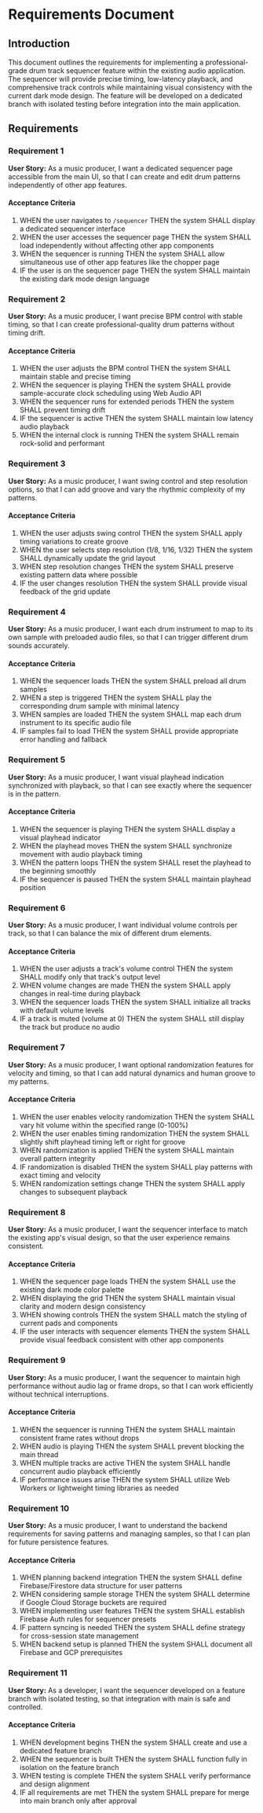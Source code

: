 # Requirements Document

## Introduction

This document outlines the requirements for implementing a professional-grade drum track sequencer feature within the existing audio application. The sequencer will provide precise timing, low-latency playback, and comprehensive track controls while maintaining visual consistency with the current dark mode design. The feature will be developed on a dedicated branch with isolated testing before integration into the main application.

## Requirements

### Requirement 1

**User Story:** As a music producer, I want a dedicated sequencer page accessible from the main UI, so that I can create and edit drum patterns independently of other app features.

#### Acceptance Criteria

1. WHEN the user navigates to `/sequencer` THEN the system SHALL display a dedicated sequencer interface
2. WHEN the user accesses the sequencer page THEN the system SHALL load independently without affecting other app components
3. WHEN the sequencer is running THEN the system SHALL allow simultaneous use of other app features like the chopper page
4. IF the user is on the sequencer page THEN the system SHALL maintain the existing dark mode design language

### Requirement 2

**User Story:** As a music producer, I want precise BPM control with stable timing, so that I can create professional-quality drum patterns without timing drift.

#### Acceptance Criteria

1. WHEN the user adjusts the BPM control THEN the system SHALL maintain stable and precise timing
2. WHEN the sequencer is playing THEN the system SHALL provide sample-accurate clock scheduling using Web Audio API
3. WHEN the sequencer runs for extended periods THEN the system SHALL prevent timing drift
4. IF the sequencer is active THEN the system SHALL maintain low latency audio playback
5. WHEN the internal clock is running THEN the system SHALL remain rock-solid and performant

### Requirement 3

**User Story:** As a music producer, I want swing control and step resolution options, so that I can add groove and vary the rhythmic complexity of my patterns.

#### Acceptance Criteria

1. WHEN the user adjusts swing control THEN the system SHALL apply timing variations to create groove
2. WHEN the user selects step resolution (1/8, 1/16, 1/32) THEN the system SHALL dynamically update the grid layout
3. WHEN step resolution changes THEN the system SHALL preserve existing pattern data where possible
4. IF the user changes resolution THEN the system SHALL provide visual feedback of the grid update

### Requirement 4

**User Story:** As a music producer, I want each drum instrument to map to its own sample with preloaded audio files, so that I can trigger different drum sounds accurately.

#### Acceptance Criteria

1. WHEN the sequencer loads THEN the system SHALL preload all drum samples
2. WHEN a step is triggered THEN the system SHALL play the corresponding drum sample with minimal latency
3. WHEN samples are loaded THEN the system SHALL map each drum instrument to its specific audio file
4. IF samples fail to load THEN the system SHALL provide appropriate error handling and fallback

### Requirement 5

**User Story:** As a music producer, I want visual playhead indication synchronized with playback, so that I can see exactly where the sequencer is in the pattern.

#### Acceptance Criteria

1. WHEN the sequencer is playing THEN the system SHALL display a visual playhead indicator
2. WHEN the playhead moves THEN the system SHALL synchronize movement with audio playback timing
3. WHEN the pattern loops THEN the system SHALL reset the playhead to the beginning smoothly
4. IF the sequencer is paused THEN the system SHALL maintain playhead position

### Requirement 6

**User Story:** As a music producer, I want individual volume controls per track, so that I can balance the mix of different drum elements.

#### Acceptance Criteria

1. WHEN the user adjusts a track's volume control THEN the system SHALL modify only that track's output level
2. WHEN volume changes are made THEN the system SHALL apply changes in real-time during playback
3. WHEN the sequencer loads THEN the system SHALL initialize all tracks with default volume levels
4. IF a track is muted (volume at 0) THEN the system SHALL still display the track but produce no audio

### Requirement 7

**User Story:** As a music producer, I want optional randomization features for velocity and timing, so that I can add natural dynamics and human groove to my patterns.

#### Acceptance Criteria

1. WHEN the user enables velocity randomization THEN the system SHALL vary hit volume within the specified range (0-100%)
2. WHEN the user enables timing randomization THEN the system SHALL slightly shift playhead timing left or right for groove
3. WHEN randomization is applied THEN the system SHALL maintain overall pattern integrity
4. IF randomization is disabled THEN the system SHALL play patterns with exact timing and velocity
5. WHEN randomization settings change THEN the system SHALL apply changes to subsequent playback

### Requirement 8

**User Story:** As a music producer, I want the sequencer interface to match the existing app's visual design, so that the user experience remains consistent.

#### Acceptance Criteria

1. WHEN the sequencer page loads THEN the system SHALL use the existing dark mode color palette
2. WHEN displaying the grid THEN the system SHALL maintain visual clarity and modern design consistency
3. WHEN showing controls THEN the system SHALL match the styling of current pads and components
4. IF the user interacts with sequencer elements THEN the system SHALL provide visual feedback consistent with other app components

### Requirement 9

**User Story:** As a music producer, I want the sequencer to maintain high performance without audio lag or frame drops, so that I can work efficiently without technical interruptions.

#### Acceptance Criteria

1. WHEN the sequencer is running THEN the system SHALL maintain consistent frame rates without drops
2. WHEN audio is playing THEN the system SHALL prevent blocking the main thread
3. WHEN multiple tracks are active THEN the system SHALL handle concurrent audio playback efficiently
4. IF performance issues arise THEN the system SHALL utilize Web Workers or lightweight timing libraries as needed

### Requirement 10

**User Story:** As a music producer, I want to understand the backend requirements for saving patterns and managing samples, so that I can plan for future persistence features.

#### Acceptance Criteria

1. WHEN planning backend integration THEN the system SHALL define Firebase/Firestore data structure for user patterns
2. WHEN considering sample storage THEN the system SHALL determine if Google Cloud Storage buckets are required
3. WHEN implementing user features THEN the system SHALL establish Firebase Auth rules for sequencer presets
4. IF pattern syncing is needed THEN the system SHALL define strategy for cross-session state management
5. WHEN backend setup is planned THEN the system SHALL document all Firebase and GCP prerequisites

### Requirement 11

**User Story:** As a developer, I want the sequencer developed on a feature branch with isolated testing, so that integration with main is safe and controlled.

#### Acceptance Criteria

1. WHEN development begins THEN the system SHALL create and use a dedicated feature branch
2. WHEN the sequencer is built THEN the system SHALL function fully in isolation on the feature branch
3. WHEN testing is complete THEN the system SHALL verify performance and design alignment
4. IF all requirements are met THEN the system SHALL prepare for merge into main branch only after approval